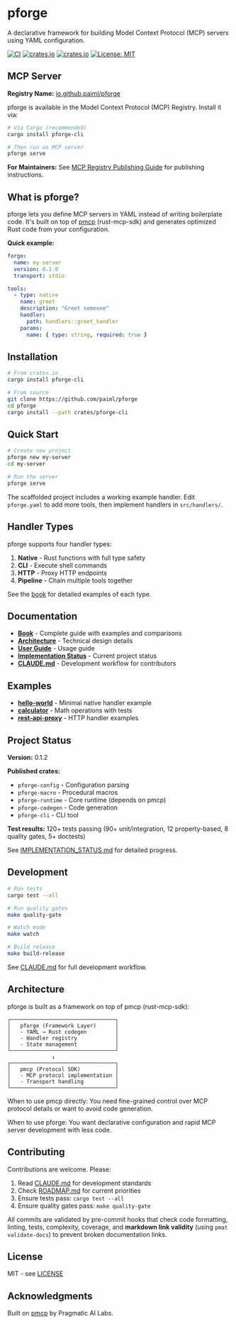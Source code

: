 # pforge

A declarative framework for building Model Context Protocol (MCP) servers using YAML configuration.

[![CI](https://github.com/paiml/pforge/actions/workflows/ci.yml/badge.svg)](https://github.com/paiml/pforge/actions/workflows/ci.yml)
[![crates.io](https://img.shields.io/crates/v/pforge-cli.svg)](https://crates.io/crates/pforge-cli)
[![crates.io](https://img.shields.io/crates/v/pforge-runtime.svg)](https://crates.io/crates/pforge-runtime)
[![License: MIT](https://img.shields.io/badge/License-MIT-blue.svg)](LICENSE)

## MCP Server

**Registry Name:** [io.github.paiml/pforge](https://registry.modelcontextprotocol.io/)

pforge is available in the Model Context Protocol (MCP) Registry. Install it via:

```bash
# Via Cargo (recommended)
cargo install pforge-cli

# Then run as MCP server
pforge serve
```

**For Maintainers:** See [MCP Registry Publishing Guide](docs/mcp-registry-publish.md) for publishing instructions.

## What is pforge?

pforge lets you define MCP servers in YAML instead of writing boilerplate code. It's built on top of [pmcp](https://github.com/paiml/pmcp) (rust-mcp-sdk) and generates optimized Rust code from your configuration.

**Quick example:**

```yaml
forge:
  name: my-server
  version: 0.1.0
  transport: stdio

tools:
  - type: native
    name: greet
    description: "Greet someone"
    handler:
      path: handlers::greet_handler
    params:
      name: { type: string, required: true }
```

## Installation

```bash
# From crates.io
cargo install pforge-cli

# From source
git clone https://github.com/paiml/pforge
cd pforge
cargo install --path crates/pforge-cli
```

## Quick Start

```bash
# Create new project
pforge new my-server
cd my-server

# Run the server
pforge serve
```

The scaffolded project includes a working example handler. Edit `pforge.yaml` to add more tools, then implement handlers in `src/handlers/`.

## Handler Types

pforge supports four handler types:

1. **Native** - Rust functions with full type safety
2. **CLI** - Execute shell commands
3. **HTTP** - Proxy HTTP endpoints
4. **Pipeline** - Chain multiple tools together

See the [book](https://paiml.github.io/pforge) for detailed examples of each type.

## Documentation

- **[Book](https://paiml.github.io/pforge)** - Complete guide with examples and comparisons
- **[Architecture](docs/ARCHITECTURE.md)** - Technical design details
- **[User Guide](docs/USER_GUIDE.md)** - Usage guide
- **[Implementation Status](docs/IMPLEMENTATION_STATUS.md)** - Current project status
- **[CLAUDE.md](CLAUDE.md)** - Development workflow for contributors

## Examples

- **[hello-world](examples/hello-world/)** - Minimal native handler example
- **[calculator](examples/calculator/)** - Math operations with tests
- **[rest-api-proxy](examples/rest-api-proxy/)** - HTTP handler examples

## Project Status

**Version:** 0.1.2

**Published crates:**
- `pforge-config` - Configuration parsing
- `pforge-macro` - Procedural macros
- `pforge-runtime` - Core runtime (depends on pmcp)
- `pforge-codegen` - Code generation
- `pforge-cli` - CLI tool

**Test results:** 120+ tests passing (90+ unit/integration, 12 property-based, 8 quality gates, 5+ doctests)

See [IMPLEMENTATION_STATUS.md](docs/IMPLEMENTATION_STATUS.md) for detailed progress.

## Development

```bash
# Run tests
cargo test --all

# Run quality gates
make quality-gate

# Watch mode
make watch

# Build release
make build-release
```

See [CLAUDE.md](CLAUDE.md) for full development workflow.

## Architecture

pforge is built as a framework on top of pmcp (rust-mcp-sdk):

```
┌─────────────────────────────────┐
│   pforge (Framework Layer)      │
│   - YAML → Rust codegen         │
│   - Handler registry            │
│   - State management            │
└─────────────────────────────────┘
              ↓
┌─────────────────────────────────┐
│   pmcp (Protocol SDK)           │
│   - MCP protocol implementation │
│   - Transport handling          │
└─────────────────────────────────┘
```

When to use pmcp directly: You need fine-grained control over MCP protocol details or want to avoid code generation.

When to use pforge: You want declarative configuration and rapid MCP server development with less code.

## Contributing

Contributions are welcome. Please:

1. Read [CLAUDE.md](CLAUDE.md) for development standards
2. Check [ROADMAP.md](ROADMAP.md) for current priorities
3. Ensure tests pass: `cargo test --all`
4. Ensure quality gates pass: `make quality-gate`

All commits are validated by pre-commit hooks that check code formatting, linting, tests, complexity, coverage, and **markdown link validity** (using `pmat validate-docs`) to prevent broken documentation links.

## License

MIT - see [LICENSE](LICENSE)

## Acknowledgments

Built on [pmcp](https://github.com/paiml/pmcp) by Pragmatic AI Labs.
